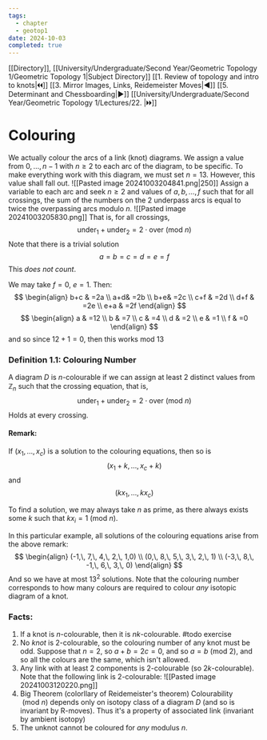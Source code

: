 ```yaml
---
tags:
  - chapter
  - geotop1
date: 2024-10-03
completed: true
---
```

[[Directory]], [[University/Undergraduate/Second Year/Geometric Topology 1/Geometric Topology 1|Subject Directory]]
[[1. Review of topology and intro to knots|🞀🞀]] [[3. Mirror Images, Links, Reidemeister Moves|◀]] [[5. Determinant and Chessboarding|▶]] [[University/Undergraduate/Second Year/Geometric Topology 1/Lectures/22. |🞂🞂]]
# Colouring
We actually colour the arcs of a link (knot) diagrams. We assign a value from ${} 0,\,\dots,\,n-1 {}$ with $n\geq 2 {}$ to each arc of the diagram, to be specific. To make everything work with this diagram, we must set ${} n=13 {}$. However, this value shall fall out.
![[Pasted image 20241003204841.png|250]]
Assign a variable to each arc and seek $n\geq 2 {}$ and values of ${} a,\, b,\,\dots,\,f {}$ such that for all crossings, the sum of the numbers on the 2 underpass arcs is equal to twice the overpassing arcs modulo $n {}$.
![[Pasted image 20241003205830.png]]
That is, for all crossings, 
$$
\text{under}_{1}+\text{under}_{2}=2\cdot \text{over} \:(\mathrm{mod}\  n) 
$$
Note that there is a trivial solution 
$$
a=b=c=d=e=f
$$
This *does not count*. 

We may take ${} f=0 {}$, ${} e=1 {}$. Then:
$$
\begin{align}
b+c & =2a \\
  a+d& =2b \\
  b+e& =2c \\
 c+f & =2d \\
 d+f & =2e \\
 e+a & =2f
\end{align}
$$
$$
\begin{align}
a & =12 \\
 b & =7 \\
 c & =4 \\
 d & =2 \\
  e & =1 \\
 f & =0
\end{align}
$$
and so since $12+1=0 {}$, then this works ${} \mathrm{mod}\  13  {}$ 
### Definition 1.1: Colouring Number
A diagram ${} D {}$ is ${} n {}$-colourable if we can assign at least 2 distinct values from ${} \mathbb{Z}_{n} {}$ such that the crossing equation, that is, 
$$
\text{under}_{1}+\text{under}_{2}=2\cdot \text{over} \:(\mathrm{mod}\  n)
$$
Holds at every crossing.
#### Remark:
If ${} (x_{1},\,\dots,\,x_{c}) {}$ is a solution to the colouring equations, then so is
$$
(x_{1}+k,\,\dots,\,x_{c}+k)
$$
and
$$
(kx_{1},\,\dots,\,kx_{c})
$$

To find a solution, we may always take $n$ as prime, as there always exists some $k$ such that ${} kx_{i}=1\:(\mathrm{mod}\  n)  {}$. 

In this particular example, all solutions of the colouring equations arise from the above remark:
$$
\begin{align}
(-1,\, 7,\, 4,\, 2,\, 1,0) \\
 (0,\, 8,\, 5,\, 3,\, 2,\, 1) \\
 (-3,\, 8,\, -1,\, 6,\, 3,\, 0)
\end{align}
$$
And so we have at most ${} 13^{2} {}$ solutions.
Note that the colouring number corresponds to how many colours are required to colour *any* isotopic diagram of a knot.
### Facts:
1) If a knot is ${} n$-colourable, then it is ${} nk {}$-colourable. #todo exercise
2) No *knot* is $2$-colourable, so the colouring number of any knot must be odd. 
Suppose that ${} n=2 {}$, so ${} a+b=2c=0 {}$, and so ${} a=b\:(\mathrm{mod}\  2)  {}$, and so all the colours are the same, which isn't allowed. 
3) Any link with at least 2 components is ${} 2$-colourable (so $2k {}$-colourable). Note that the following link is $2$-colourable:
![[Pasted image 20241003120220.png]]
4) Big Theorem (colorllary of Reidemeister's theorem)
Colourability ${} \:(\mathrm{mod}\  n)  {}$ depends only on isotopy class of a diagram ${} D {}$ (and so is invariant by R-moves). Thus it's a property of associated link (invariant by ambient isotopy)
5) The unknot cannot be coloured for *any* modulus ${} n$. 